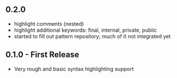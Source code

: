 ## 0.2.0
* highlight comments (nested)
* highlight additional keywords: final, internal, private, public
* started to fill out pattern repository; much of it not integrated yet

## 0.1.0 - First Release
* Very rough and basic syntax highlighting support
